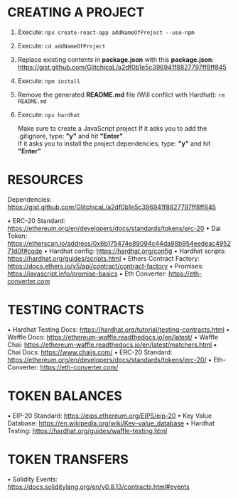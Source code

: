 # CREATING A PROJECT
1. Execute: `npx create-react-app addNameOfProject --use-npm`
2. Execute: `cd addNameOfProject`
3. Replace existing contents in **package.json** with this **package.json**: https://gist.github.com/GlitchicaL/a2df0b1e5c396941f8827797ff8ff845
4. Execute: `npm install`
5. Remove the generated **README.md** file (Will conflict with Hardhat): `rm README.md`
6. Execute: `npx hardhat`
    
    Make sure to create a JavaScript project
    If it asks you to add the .gitignore, type: **"y"** and hit **"Enter"**    
    If it asks you to install the project dependencies, type: **"y"** and hit **"Enter"**

# RESOURCES
Dependencies:
https://gist.github.com/GlitchicaL/a2df0b1e5c396941f8827797ff8ff845

• ERC-20 Standard: https://ethereum.org/en/developers/docs/standards/tokens/erc-20
• Dai Token: https://etherscan.io/address/0x6b175474e89094c44da98b954eedeac495271d0f#code
• Hardhat config: https://hardhat.org/config
• Hardhat scripts: https://hardhat.org/guides/scripts.html
• Ethers Contract Factory: https://docs.ethers.io/v5/api/contract/contract-factory
• Promises: https://javascript.info/promise-basics
• Eth Converter: https://eth-converter.com

# TESTING CONTRACTS
• Hardhat Testing Docs: https://hardhat.org/tutorial/testing-contracts.html
• Waffle Docs: https://ethereum-waffle.readthedocs.io/en/latest/
• Waffle Chai: https://ethereum-waffle.readthedocs.io/en/latest/matchers.html
• Chai Docs: https://www.chaijs.com/
• ERC-20 Standard: https://ethereum.org/en/developers/docs/standards/tokens/erc-20/
• Eth-Converter: https://eth-converter.com/

# TOKEN BALANCES
• EIP-20 Standard: https://eips.ethereum.org/EIPS/eip-20
• Key Value Database: https://en.wikipedia.org/wiki/Key–value_database
• Hardhat Testing: https://hardhat.org/guides/waffle-testing.html

# TOKEN TRANSFERS
• Solidity Events: https://docs.soliditylang.org/en/v0.8.13/contracts.html#events

